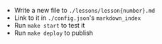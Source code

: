 
 - Write a new file to `./lessons/lesson{number}.md`
 - Link to it in `./config.json`'s `markdown_index`
 - Run `make start` to test it
 - Run `make deploy` to publish
